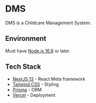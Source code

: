 # DMS
DMS is a Childcare Management System.

## Environment
Must have [Node.js 16.8](https://nodejs.org/) or later.

## Tech Stack

* [NextJS 13](https://beta.nextjs.org/docs) - React Meta framework
* [Tailwind CSS](https://tailwindcss.com/) - Styling
* [Prisma](https://www.prisma.io/) - ORM
* [Vercel](https://vercel.com/) - Deployment